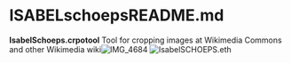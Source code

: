 # ISABELschoepsREADME.md
**IsabelSchoeps.crpotool**
Tool for cropping images at Wikimedia Commons and other Wikimedia wiki![IMG_4684](https://github.com/IsabelSchoepd/croptool/assets/127110010/112d84f8-0380-4b7a-8bc5-3bba317c4e64)
![IsabelSCHOEPS.eth](https://github.com/IsabelSchoepd/croptool/assets/127110010/8325a54f-d614-4662-8ba7-41a2eefa73c4)
